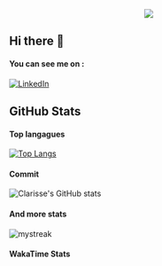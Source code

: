 <div align = "center">
    <img src=./bannière.png/>
</div>


## Hi there 👋

#### You can see me on :
[![LinkedIn](https://img.shields.io/badge/LinkedIn-blue?style=flat&logo=linkedin&logoColor=white)](https://[![LinkedIn](https://img.shields.io/badge/LinkedIn-bleu?style=flat&logo=linkedin&logoColor=white)](https://www.linkedin.com/in/clarisse-lebaut/))

## GitHub Stats

#### Top langagues

[![Top Langs](https://github-readme-stats.vercel.app/api/top-langs/?username=clarisse-lebaut&layout=compact&theme=catppuccin-latte)](https://github.com/clarisse-lebaut)

#### Commit 

![Clarisse's GitHub stats](https://github-readme-stats.vercel.app/api?username=clarisse-lebaut&hide=stars,prs,issues,contribs&show_icons=true&count_private=true&hide_rank=true&theme=catppuccin-latte)

#### And more stats

<img src="https://github-readme-streak-stats.herokuapp.com/?user=clarisse-lebaut&theme=catppuccin-latte" alt="mystreak"/>

#### WakaTime Stats

<!--START_SECTION:waka-->
<!--END_SECTION:waka-->





